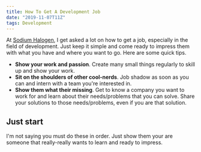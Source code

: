 ```yaml
---
title: How To Get A Development Job
date: "2019-11-07T11Z"
tags: Development
---
```


At [Sodium Halogen](https://sodiumhalogen.com?ref=csio), I get asked a lot on how to get a job, especially in the field of development. Just keep it simple and come ready to impress them with what you have and where you want to go. Here are some quick tips.

- **Show your work and passion**. Create many small things regularly to skill up and show your work.
- **Sit on the shoulders of other cool-nerds**. Job shadow as soon as you can and intern with a team you're interested in.
- **Show them what their missing**. Get to know a company you want to work for and learn about their needs/problems that you can solve. Share your solutions to those needs/problems, even if you are that solution.

## Just start

I'm not saying you must do these in order. Just show them your are someone that really-really wants to learn and ready to impress.
